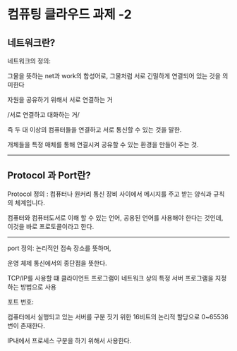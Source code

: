 컴퓨팅 클라우드 과제 -2
========================
네트워크란?
------------
네트워크의 정의: 

그물을 뜻하는 net과 work의 합성어로, 그물처럼 서로 긴밀하게 연결되어 있는 것을 의미한다

자원을 공유하기 위해서 서로 연결하는 거

/서로 연결하고 대화하는 거/

즉 두 대 이상의 컴퓨터들을 연결하고 서로 통신할 수 있는 것을 말한.

개체들을 특정 매체를 통해 연결시켜 공유할 수 있는 환경을 만들어 주는 것.

*** 
Protocol 과 Port란?
--------------------

Protocol 정의 : 컴퓨터나 원커리 통신 장비 사이에서 메시지를 주고 받는 양식과 규칙의 체계입니다.

컴퓨터와 컴퓨터도서로 이해 할 수 있는 언어, 공용된 언어를 사용해야 한다는 것인데, 이것을 바로 프로토콜이라고 한다.  

*** 

port 정의: 논리적인 접속 장소를 뜻하며,

운영 체제 통신에서의 종단점을 뜻한다.

TCP/IP를 사용할 떄 클라이언트 프로그램이 네트워크 상의 특정 서버 프로그램을 지정하는 방법으로 사용

포트 번호:

컴퓨터에서 실행되고 있는 서버를 구분 짓기 위한 16비트의 논리적 할당으로 0~65536번이 존재한다.

IP내에서 프로세스 구분을 하기 위해서 사용한다.




